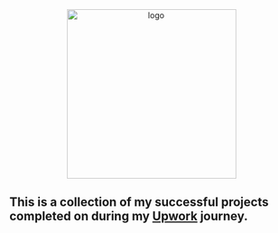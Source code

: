 <center>
<img src="https://user-images.githubusercontent.com/84310155/210425238-bc41cf0f-c133-49c4-8fed-895e9c3ea13c.png" alt="logo" width="300">
</center>

## This is a collection of my successful projects completed on during my <a href="https://www.upwork.com/freelancers/~01477cd33d052a8899" target="_blank">Upwork</a> journey. 


